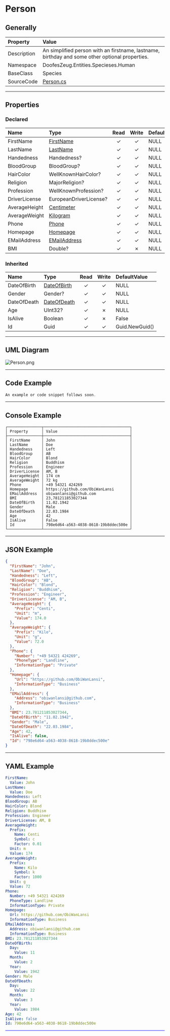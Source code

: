 ﻿# Person

## Generally

|Property|Value|
|:-|:-|
|Description|An simplified person with an firstname, lastname, birthday and some other optional properties.|
|Namespace|DoofesZeug.Entities.Specieses.Human|
|BaseClass|Species|
|SourceCode|[Person.cs](../../../../DoofesZeug.Library/Src/Entities/Specieses/Human/Person.cs)|

---

## Properties

### Declared

|Name|Type|Read|Write|DefaultValue|
|:---|:---|:--:|:---:|:-----------|
|FirstName|[FirstName](../../Entities/DoofesZeug.Entities.Specieses.Human/FirstName.md)|&#x2713;|&#x2713;|NULL|
|LastName|[LastName](../../Entities/DoofesZeug.Entities.Specieses.Human/LastName.md)|&#x2713;|&#x2713;|NULL|
|Handedness|Handedness?|&#x2713;|&#x2713;|NULL|
|BloodGroup|BloodGroup?|&#x2713;|&#x2713;|NULL|
|HairColor|WellKnownHairColor?|&#x2713;|&#x2713;|NULL|
|Religion|MajorReligion?|&#x2713;|&#x2713;|NULL|
|Profession|WellKnownProfession?|&#x2713;|&#x2713;|NULL|
|DriverLicense|EuropeanDriverLicense?|&#x2713;|&#x2713;|NULL|
|AverageHeight|[Centimeter](../../Entities/DoofesZeug.Entities.Science.Base.Length/Centimeter.md)|&#x2713;|&#x2713;|NULL|
|AverageWeight|[Kilogram](../../Entities/DoofesZeug.Entities.Science.Base.Weight/Kilogram.md)|&#x2713;|&#x2713;|NULL|
|Phone|[Phone](../../Entities/DoofesZeug.Entities.ManMade.Communication/Phone.md)|&#x2713;|&#x2713;|NULL|
|Homepage|[Homepage](../../Entities/DoofesZeug.Entities.ManMade.Communication/Homepage.md)|&#x2713;|&#x2713;|NULL|
|EMailAddress|[EMailAddress](../../Entities/DoofesZeug.Entities.ManMade.Communication/EMailAddress.md)|&#x2713;|&#x2713;|NULL|
|BMI|Double?|&#x2713;|&#x2717;|NULL|

### Inherited

|Name|Type|Read|Write|DefaultValue|
|:---|:---|:--:|:---:|:-----------|
|DateOfBirth|[DateOfBirth](../../Entities/DoofesZeug.Entities.DateAndTime/DateOfBirth.md)|&#x2713;|&#x2713;|NULL|
|Gender|Gender?|&#x2713;|&#x2713;|NULL|
|DateOfDeath|[DateOfDeath](../../Entities/DoofesZeug.Entities.DateAndTime/DateOfDeath.md)|&#x2713;|&#x2713;|NULL|
|Age|UInt32?|&#x2713;|&#x2717;|NULL|
|IsAlive|Boolean|&#x2713;|&#x2717;|False|
|Id|Guid|&#x2713;|&#x2713;|Guid.NewGuid()|

---

## UML Diagram

![Person.png](./Person.png "Person")

---

## Code Example

```cs
An example or code snippet follows soon.
```

---

## Console Example

```console
┌───────────────┬──────────────────────────────────────┐
│ Property      │ Value                                │
├───────────────┼──────────────────────────────────────┤
│ FirstName     │ John                                 │
│ LastName      │ Doe                                  │
│ Handedness    │ Left                                 │
│ BloodGroup    │ AB                                   │
│ HairColor     │ Blond                                │
│ Religion      │ Buddhism                             │
│ Profession    │ Engineer                             │
│ DriverLicense │ AM, B                                │
│ AverageHeight │ 174 cm                               │
│ AverageWeight │ 72 kg                                │
│ Phone         │ +49 54321 424269                     │
│ Homepage      │ https://github.com/ObiWanLansi       │
│ EMailAddress  │ obiwanlansi@github.com               │
│ BMI           │ 23,781211853027344                   │
│ DateOfBirth   │ 11.02.1942                           │
│ Gender        │ Male                                 │
│ DateOfDeath   │ 22.03.1984                           │
│ Age           │ 42                                   │
│ IsAlive       │ False                                │
│ Id            │ 798e6d64-a563-4038-8618-19b8ddec500e │
└───────────────┴──────────────────────────────────────┘
```

---

## JSON Example

```json
{
  "FirstName": "John",
  "LastName": "Doe",
  "Handedness": "Left",
  "BloodGroup": "AB",
  "HairColor": "Blond",
  "Religion": "Buddhism",
  "Profession": "Engineer",
  "DriverLicense": "AM, B",
  "AverageHeight": {
    "Prefix": "Centi",
    "Unit": "m",
    "Value": 174.0
  },
  "AverageWeight": {
    "Prefix": "Kilo",
    "Unit": "g",
    "Value": 72.0
  },
  "Phone": {
    "Number": "+49 54321 424269",
    "PhoneType": "Landline",
    "InformationType": "Private"
  },
  "Homepage": {
    "Url": "https://github.com/ObiWanLansi",
    "InformationType": "Business"
  },
  "EMailAddress": {
    "Address": "obiwanlansi@github.com",
    "InformationType": "Business"
  },
  "BMI": 23.781211853027344,
  "DateOfBirth": "11.02.1942",
  "Gender": "Male",
  "DateOfDeath": "22.03.1984",
  "Age": 42,
  "IsAlive": false,
  "Id": "798e6d64-a563-4038-8618-19b8ddec500e"
}
```

---

## YAML Example

```yaml
FirstName:
  Value: John
LastName:
  Value: Doe
Handedness: Left
BloodGroup: AB
HairColor: Blond
Religion: Buddhism
Profession: Engineer
DriverLicense: AM, B
AverageHeight:
  Prefix:
    Name: Centi
    Symbol: c
    Factor: 0.01
  Unit: m
  Value: 174
AverageWeight:
  Prefix:
    Name: Kilo
    Symbol: k
    Factor: 1000
  Unit: g
  Value: 72
Phone:
  Number: +49 54321 424269
  PhoneType: Landline
  InformationType: Private
Homepage:
  Url: https://github.com/ObiWanLansi
  InformationType: Business
EMailAddress:
  Address: obiwanlansi@github.com
  InformationType: Business
BMI: 23.781211853027344
DateOfBirth:
  Day:
    Value: 11
  Month:
    Value: 2
  Year:
    Value: 1942
Gender: Male
DateOfDeath:
  Day:
    Value: 22
  Month:
    Value: 3
  Year:
    Value: 1984
Age: 42
IsAlive: false
Id: 798e6d64-a563-4038-8618-19b8ddec500e
```

<hr style="background: blue;" />
